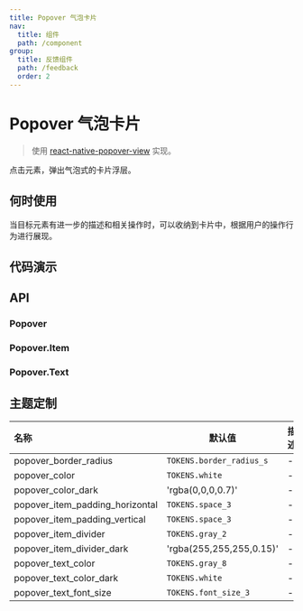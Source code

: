 ```yaml
---
title: Popover 气泡卡片
nav:
  title: 组件
  path: /component
group:
  title: 反馈组件
  path: /feedback
  order: 2
---
```


# Popover 气泡卡片

> 使用 [react-native-popover-view](https://github.com/SteffeyDev/react-native-popover-view) 实现。

点击元素，弹出气泡式的卡片浮层。

## 何时使用

当目标元素有进一步的描述和相关操作时，可以收纳到卡片中，根据用户的操作行为进行展现。

## 代码演示

<code src="./__fixtures__/basic.tsx"></code>

## API

### Popover

<API hideTitle src="./popover.tsx"></API>

### Popover.Item

<API hideTitle src="./popover-item.tsx"></API>

### Popover.Text

<API hideTitle src="./popover-text.tsx"></API>

## 主题定制

| 名称                            | 默认值                   | 描述 |
| :------------------------------ | ------------------------ | ---- |
| popover_border_radius           | `TOKENS.border_radius_s` | -    |
| popover_color                   | `TOKENS.white`           | -    |
| popover_color_dark              | 'rgba(0,0,0,0.7)'        | -    |
| popover_item_padding_horizontal | `TOKENS.space_3`         | -    |
| popover_item_padding_vertical   | `TOKENS.space_3`         | -    |
| popover_item_divider            | `TOKENS.gray_2`          | -    |
| popover_item_divider_dark       | 'rgba(255,255,255,0.15)' | -    |
| popover_text_color              | `TOKENS.gray_8`          | -    |
| popover_text_color_dark         | `TOKENS.white`           | -    |
| popover_text_font_size          | `TOKENS.font_size_3`     | -    |
